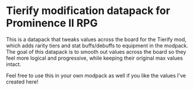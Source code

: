 # Tierify modification datapack for Prominence II RPG

This is a datapack that tweaks values across the board for the Tierify mod, which adds rarity tiers and stat buffs/debuffs to equipment in the modpack. The goal of this datapack is to smooth out values across the board so they feel more logical and progressive, while keeping their original max values intact.

Feel free to use this in your own modpack as well if you like the values I've created here!
